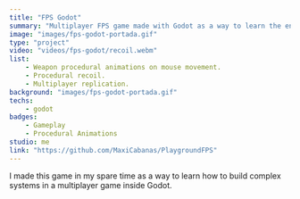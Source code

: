 ```yaml
---
title: "FPS Godot"
summary: "Multiplayer FPS game made with Godot as a way to learn the engine."
image: "images/fps-godot-portada.gif"
type: "project"
video: "videos/fps-godot/recoil.webm"
list:
    - Weapon procedural animations on mouse movement.
    - Procedural recoil.
    - Multiplayer replication.
background: "images/fps-godot-portada.gif"
techs:
    - godot
badges:
    - Gameplay
    - Procedural Animations
studio: me
link: "https://github.com/MaxiCabanas/PlaygroundFPS"
---
```


I made this game in my spare time as a way to learn how to build complex systems in a multiplayer game inside Godot.